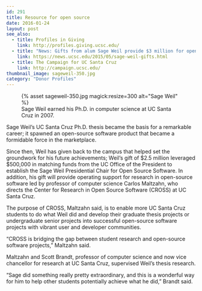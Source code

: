```yaml
---
id: 291
title: Resource for open source
date: 2016-01-24
layout: post
see_also:
  - title: Profiles in Giving
    link: http://profiles.giving.ucsc.edu/
  - title: "News: Gifts from alum Sage Weil provide $3 million for open source research at UC Santa Cruz"
    link: https://news.ucsc.edu/2015/05/sage-weil-gifts.html
  - title: The Campaign for UC Santa Cruz
    link: http://campaign.ucsc.edu/
thumbnail_image: sageweil-350.jpg
category: "Donor Profiles"
---
```

<figure class="inline-image right">
{% asset sageweil-350.jpg magick:resize=300 alt="Sage Weil" %}<figcaption>Sage Weil earned his Ph.D. in computer science at UC Santa Cruz in 2007.</figcaption></figure>

Sage Weil’s UC Santa Cruz Ph.D. thesis became the basis for a remarkable career; it spawned an open-source software product that became a formidable force in the marketplace.

Since then, Weil has given back to the campus that helped set the groundwork for his future achievements; Weil’s gift of $2.5 million leveraged $500,000 in matching funds from the UC Office of the President to establish the Sage Weil Presidential Chair for Open Source Software. In addition, his gift will provide operating support for research in open-source software led by professor of computer science Carlos Maltzahn, who directs the Center for Research in Open Source Software (CROSS) at UC Santa Cruz.

The purpose of CROSS, Maltzahn said, is to enable more UC Santa Cruz students to do what Weil did and develop their graduate thesis projects or undergraduate senior projects into successful open-source software projects with vibrant user and developer communities.

“CROSS is bridging the gap between student research and open-source software projects,” Maltzahn said.

Maltzahn and Scott Brandt, professor of computer science and now vice chancellor for research at UC Santa Cruz, supervised Weil’s thesis research.

“Sage did something really pretty extraordinary, and this is a wonderful way for him to help other students potentially achieve what he did,” Brandt said.
